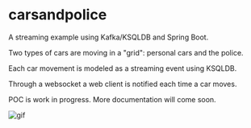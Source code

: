 # carsandpolice

A streaming example using Kafka/KSQLDB and Spring Boot.

Two types of cars are moving in a "grid": personal cars and the police.

Each car movement is modeled as a streaming event using KSQLDB.

Through a websocket a web client is notified each time a car moves.

POC is work in progress. More documentation will come soon.

![gif](https://github.com/nomemory/carsandpolice/blob/main/readme.gif)
